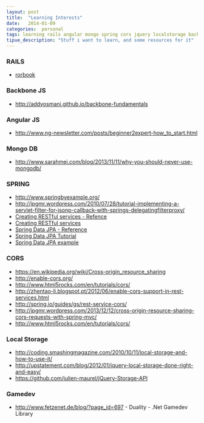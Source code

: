 ```yaml
---
layout: post
title:  "Learning Interests"
date:   2014-01-09 
categories:  personal
tags: learning rails angular mongo spring cors jquery localstorage backbone
tipue_description: "Stuff i want to learn, and some resources for it"
---
```


### RAILS

* [rorbook]

### Backbone JS

* http://addyosmani.github.io/backbone-fundamentals

### Angular JS

* http://www.ng-newsletter.com/posts/beginner2expert-how_to_start.html


### Mongo DB

* http://www.sarahmei.com/blog/2013/11/11/why-you-should-never-use-mongodb/

### SPRING

* http://www.springbyexample.org/
* http://jpgmr.wordpress.com/2010/07/28/tutorial-implementing-a-servlet-filter-for-jsonp-callback-with-springs-delegatingfilterproxy/
* [Creating RESTful services - Refence][spring-rest]
* [Creating RESTful services][spring-rest2]
* [Spring Data JPA - Reference][spring-jpa]
* [Spring Data JPA Tutorial][spring-jpa2]
* [Spring Data JPA example][spring-jpa3]

### CORS
* https://en.wikipedia.org/wiki/Cross-origin_resource_sharing
* http://enable-cors.org/
* http://www.html5rocks.com/en/tutorials/cors/
* http://zhentao-li.blogspot.pt/2012/06/enable-cors-support-in-rest-services.html
* http://spring.io/guides/gs/rest-service-cors/
* http://jpgmr.wordpress.com/2013/12/12/cross-origin-resource-sharing-cors-requests-with-spring-mvc/
* http://www.html5rocks.com/en/tutorials/cors/

### Local Storage
* http://coding.smashingmagazine.com/2010/10/11/local-storage-and-how-to-use-it/
* http://upstatement.com/blog/2012/01/jquery-local-storage-done-right-and-easy/
* https://github.com/julien-maurel/jQuery-Storage-API

### Gamedev
* http://www.fetzenet.de/blog/?page_id=697 - Duality - .Net Gamedev Library

[rorbook]:http://ruby.railstutorial.org/ruby-on-rails-tutorial-book
[spring-rest]: http://docs.spring.io/spring/docs/3.0.0.M3/reference/html/ch18s02.html
[spring-rest2]: http://www.ibm.com/developerworks/webservices/library/wa-restful/index.html
[spring-jpa]: http://docs.spring.io/spring-data/jpa/docs/1.4.3.RELEASE/reference/html/
[spring-jpa2]: http://www.petrikainulainen.net/spring-data-jpa-tutorial/
[spring-jpa3]: http://www.springbyexample.org/examples/spring-data-jpa.html